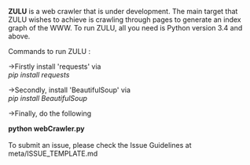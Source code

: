 <b>ZULU</b> is a web crawler that is under development.
The main target that ZULU wishes to achieve is crawling through pages to generate an index graph of the WWW.
To run ZULU, all you need is Python version 3.4 and above.

Commands to run ZULU : 

->Firstly install 'requests' via<br>
<i>pip install requests</i>

->Secondly, install 'BeautifulSoup' via<br>
<i>pip install BeautifulSoup</i>

->Finally, do the following

<b>python webCrawler.py</b>
<br>
<br>
To submit an issue, please check the Issue Guidelines at meta/ISSUE_TEMPLATE.md
